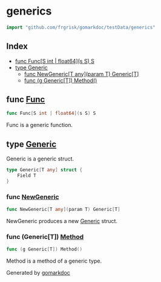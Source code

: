 <!-- Code generated by gomarkdoc. DO NOT EDIT -->

# generics

```go
import "github.com/frgrisk/gomarkdoc/testData/generics"
```

## Index

- [func Func\[S int | float64\]\(s S\) S](<#Func>)
- [type Generic](<#Generic>)
  - [func NewGeneric\[T any\]\(param T\) Generic\[T\]](<#NewGeneric>)
  - [func \(g Generic\[T\]\) Method\(\)](<#Generic[T].Method>)


<a name="Func"></a>
## func [Func](<https://github.com/frgrisk/gomarkdoc?path=testData%2Fgenerics%2Fgenerics.go&version=GBmaster&lineStyle=plain&line=17&lineEnd=17&lineStartColumn=1&lineEndColumn=34>)

```go
func Func[S int | float64](s S) S
```

Func is a generic function.

<a name="Generic"></a>
## type [Generic](<https://github.com/frgrisk/gomarkdoc?path=testData%2Fgenerics%2Fgenerics.go&version=GBmaster&lineStyle=plain&line=4&lineEnd=6&lineStartColumn=1&lineEndColumn=2>)

Generic is a generic struct.

```go
type Generic[T any] struct {
    Field T
}
```

<a name="NewGeneric"></a>
### func [NewGeneric](<https://github.com/frgrisk/gomarkdoc?path=testData%2Fgenerics%2Fgenerics.go&version=GBmaster&lineStyle=plain&line=9&lineEnd=9&lineStartColumn=1&lineEndColumn=43>)

```go
func NewGeneric[T any](param T) Generic[T]
```

NewGeneric produces a new [Generic](<#Generic>) struct.

<a name="Generic[T].Method"></a>
### func \(Generic\[T\]\) [Method](<https://github.com/frgrisk/gomarkdoc?path=testData%2Fgenerics%2Fgenerics.go&version=GBmaster&lineStyle=plain&line=14&lineEnd=14&lineStartColumn=1&lineEndColumn=29>)

```go
func (g Generic[T]) Method()
```

Method is a method of a generic type.

Generated by [gomarkdoc](<https://github.com/frgrisk/gomarkdoc>)
